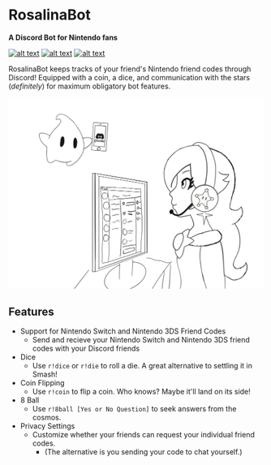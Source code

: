# RosalinaBot
**A Discord Bot for Nintendo fans**

[![alt text](https://img.shields.io/badge/maintenance-active-brightgreen.svg "Maintenance")](https://github.com/alexsmbaratti/RosalinaBot/commits/master) [![alt text](https://img.shields.io/badge/build-5.1.0-brightgreen.svg "Build")](https://github.com/alexsmbaratti/RosalinaBot/releases) [![alt text](https://img.shields.io/badge/add%20to-Discord-7289DA.svg "Add to Discord")](https://discordapp.com/oauth2/authorize?client_id=322405544490958849&permissions=0&scope=bot)

RosalinaBot keeps tracks of your friend's Nintendo friend codes through Discord! Equipped with a coin, a dice, and communication with the stars (*definitely*) for maximum obligatory bot features.

![alt text](misc/art.png)

## Features
* Support for Nintendo Switch and Nintendo 3DS Friend Codes
  * Send and recieve your Nintendo Switch and Nintendo 3DS friend codes with your Discord friends
* Dice
  * Use `r!dice` or `r!die` to roll a die. A great alternative to settling it in Smash!
* Coin Flipping
  * Use `r!coin` to flip a coin. Who knows? Maybe it'll land on its side!
* 8 Ball
  * Use `r!8ball [Yes or No Question]` to seek answers from the cosmos.
* Privacy Settings
  * Customize whether your friends can request your individual friend codes.
    * (The alternative is you sending your code to chat yourself.)
